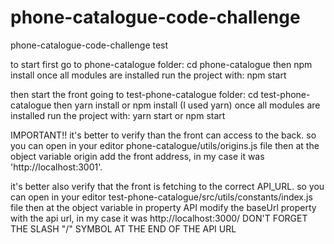# phone-catalogue-code-challenge
phone-catalogue-code-challenge test


to start first go to phone-catalogue folder: cd phone-catalogue
then npm install
once all modules are installed run the project with: npm start

then start the front going to test-phone-catalogue folder: cd test-phone-catalogue
then yarn install or npm install (I used yarn)
once all modules are installed run the project with: yarn start or npm start

IMPORTANT!!
it's better to verify than the front can access to the back.
so you can open in your editor phone-catalogue/utils/origins.js file
then at the object variable origin add the front address, in my case it was 'http://localhost:3001'.

it's better also verify that the front is fetching to the correct API_URL.
so you can open in your editor test-phone-catalogue/src/utils/constants/index.js file
then at the object variable in property API modify the baseUrl property with the api url, in my case it was http://localhost:3000/ DON'T FORGET THE SLASH "/" SYMBOL AT THE END OF THE API URL  
